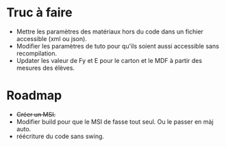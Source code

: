 # Truc à faire
* Mettre les paramètres des matériaux hors du code dans un fichier accessible (xml ou json).
* Modifier les paramètres de tuto pour qu'ils soient aussi accessible sans recompilation.
* Updater les valeur de Fy et E pour le carton et le MDF à partir des mesures des élèves.
# Roadmap
* ~~Créer un MSI.~~
* Modifier build pour que le MSI de fasse tout seul. Ou le passer en màj auto.
* réécriture du code sans swing.